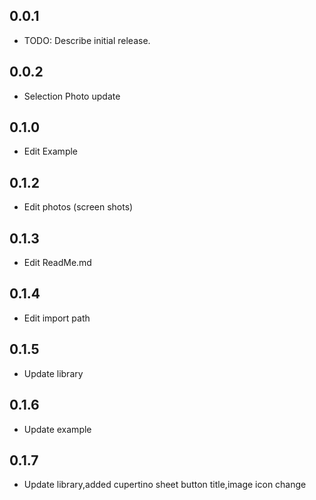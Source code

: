 ## 0.0.1

* TODO: Describe initial release.
## 0.0.2
* Selection Photo update
## 0.1.0
* Edit Example 
## 0.1.2
* Edit photos (screen shots)
## 0.1.3
* Edit ReadMe.md
## 0.1.4 
* Edit import path
## 0.1.5
* Update library
## 0.1.6
* Update example
## 0.1.7
* Update library,added cupertino sheet button title,image icon change
